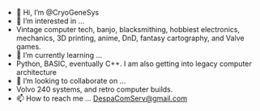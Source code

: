 - 👋 Hi, I’m @CryoGeneSys
- 👀 I’m interested in ...
- Vintage computer tech, banjo, blacksmithing, hobbiest electronics, mechanics, 3D printing, anime, DnD, fantasy cartography, and Valve games.
- 🌱 I’m currently learning ...
- Python, BASIC, eventually C++. I am also getting into legacy computer architecture
- 💞️ I’m looking to collaborate on ...
- Volvo 240 systems, and retro computer builds.
- 📫 How to reach me ...
DespaComServ@gmail.com
<!---
CryoGeneSys/CryoGeneSys is a ✨ special ✨ repository because its `README.md` (this file) appears on your GitHub profile.
You can click the Preview link to take a look at your changes.
--->
